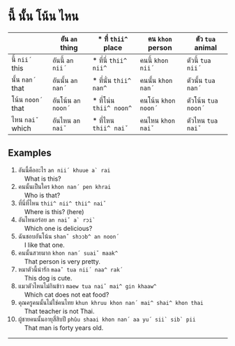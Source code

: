 # นี้ นั้น โน้น ไหน

|                 |อัน `an` thing   |* ที่ `thii^` place  |คน `khon` person  |ตัว `tua` animal  |
|---              |---             |---                |---               |---              |
|นี้ `nii´` this    |อันนี้ `an nii´`   |* ที่นี่ `thii^ nii^`  |คนนี้ `khon nii´`   |ตัวนี้ `tua nii´`   |
|นั้น `nan´` that   |อันนั้น `an nan´`  |* ที่นั่น `thii^ nan^` |คนนั้น `khon nan´`  |ตัวนั้น `tua nan´`  |
|โน้น `noon´` that |อันโน้น `an noon´`|* ที่โน่น `thii^ noon^`|คนโน้น `khon noon´`|ตัวโน้น `tua noon´`|
|ไหน `naiˇ` which |อันไหน `an naiˇ` |* ที่ไหน `thii^ naiˇ` |คนไหน `khon naiˇ` |ตัวไหน `tua naiˇ`  |

## Examples
1. อันนี้คืออะไร ``an nii´ khuue a` rai``<br />　What is this?
2. คนนั้นเป็นใคร `khon nan´ pen khrai`<br />　Who is that?
3. ที่นี่ที่ไหน `thii^ nii^ thii^ naiˇ`<br />　Where is this? (here)
4. อันไหนอร่อย `` an naiˇ a` rɔi` ``<br />　Which one is delicious?
5. ฉันชอบอันโน้น `shanˇ shɔɔb^ an noon´`<br />　I like that one.
6. คนนั้นสวยมาก `khon nan´ suaiˇ maak^`<br />　That person is very pretty.
7. หมาตัวนี้น่ารัก `maaˇ tua nii´ naa^ rak´`<br />　This dog is cute.
8. แมวตัวไหนไม่กินข้าว `maew tua naiˇ mai^ gin khaaw^`<br />　Which cat does not eat food?
9. คุณครูคนนั้นไม่ใช่คนไทย `khun khruu khon nan´ mai^ shai^ khon thai`<br />　That teacher is not Thai.
10. ผู้ชายคนนั้นอายุสี่สิบปี ``phûu shaai khon nan´ aa yu´ sii` sib` pii``<br />　That man is forty years old.

---
